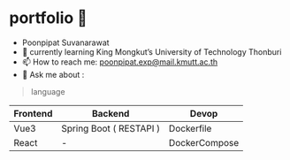 # portfolio 👋
- Poonpipat Suvanarawat
- 🌱 currently learning King Mongkut’s University of Technology Thonburi 
- 📫 How to reach me: poonpipat.exp@mail.kmutt.ac.th
- 💬 Ask me about : 

 >language 


 Frontend | Backend | Devop
------------ | ------------- | -------------
Vue3 | Spring Boot ( RESTAPI ) | Dockerfile
React | - | DockerCompose


